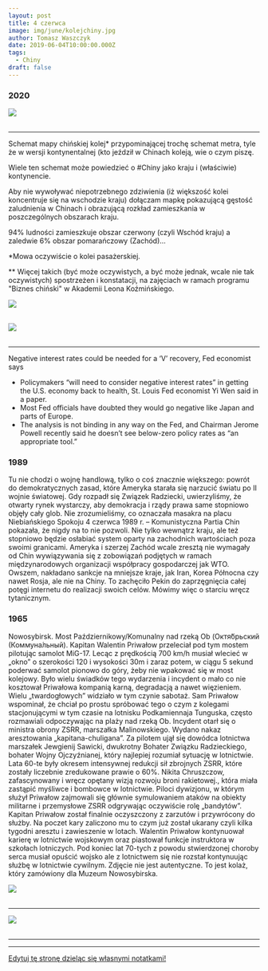```yaml
---
layout: post
title: 4 czerwca
image: img/june/kolejchiny.jpg
author: Tomasz Waszczyk
date: 2019-06-04T10:00:00.000Z
tags:
  - Chiny
draft: false
---
```


### 2020

<img src="./img/june/orwell.jpg"><br><br>

---

Schemat mapy chińskiej kolej* przypominającej trochę schemat metra, tyle że w wersji kontynentalnej (kto jeździł w Chinach koleją, wie o czym piszę.

Wiele ten schemat może powiedzieć o #Chiny jako kraju i (właściwie) kontynencie.

Aby nie wywoływać niepotrzebnego zdziwienia (iż większość kolei koncentruje się na wschodzie kraju) dołączam mapkę pokazującą gęstość zaludnienia w Chinach i obrazującą rozkład zamieszkania w poszczególnych obszarach kraju.

94% ludności zamieszkuje obszar czerwony (czyli Wschód kraju) a zaledwie 6% obszar pomarańczowy (Zachód)...

*Mowa oczywiście o kolei pasażerskiej.

** Więcej takich (być może oczywistych, a być może jednak, wcale nie tak oczywistych) spostrzeżen i konstatacji, na zajęciach w ramach programu "Biznes chiński" w Akademii Leona Koźmińskiego.

<img src="./img/june/kolejchiny.jpg"><br><br>

<img src="./img/june/chinyludzie.jpg"><br><br>

---

Negative interest rates could be needed for a ‘V’ recovery, Fed economist says

- Policymakers “will need to consider negative interest rates” in getting the U.S. economy back to health, St. Louis Fed economist Yi Wen said in a paper.
- Most Fed officials have doubted they would go negative like Japan and parts of Europe.
- The analysis is not binding in any way on the Fed, and Chairman Jerome Powell recently said he doesn’t see below-zero policy rates as “an appropriate tool.”

### 1989

Tu nie chodzi o wojnę handlową, tylko o coś znacznie większego: powrót do demokratycznych zasad, które Ameryka starała się narzucić światu po II wojnie światowej. Gdy rozpadł się Związek Radziecki, uwierzyliśmy, że otwarty rynek wystarczy, aby demokracja i rządy prawa same stopniowo objęły cały glob. Nie zrozumieliśmy, co oznaczała masakra na placu Niebiańskiego Spokoju 4 czerwca 1989 r. – Komunistyczna Partia Chin pokazała, że nigdy na to nie pozwoli. Nie tylko wewnątrz kraju, ale też stopniowo będzie osłabiać system oparty na zachodnich wartościach poza swoimi granicami. Ameryka i szerzej Zachód wcale zresztą nie wymagały od Chin wywiązywania się z zobowiązań podjętych w ramach międzynarodowych organizacji współpracy gospodarczej jak WTO. Owszem, nakładano sankcje na mniejsze kraje, jak Iran, Korea Północna czy nawet Rosja, ale nie na Chiny. To zachęciło Pekin do zaprzęgnięcia całej potęgi internetu do realizacji swoich celów. Mówimy więc o starciu wręcz tytanicznym.

### 1965

Nowosybirsk. Most Październikowy/Komunalny nad rzeką Ob (Октя́брьский (Коммуна́льный). Kapitan Walentin Priwałow przeleciał pod tym mostem pilotując samolot MiG-17. Lecąc z prędkością 700 km/h musiał wlecieć w „okno” o szerokości 120 i wysokości 30m i zaraz potem, w ciągu 5 sekund poderwać samolot pionowo do góry, żeby nie wpakować się w most kolejowy. Było wielu świadków tego wydarzenia i incydent o mało co nie kosztował Priwałowa kompanią karną, degradacją a nawet więzieniem. Wielu „twardogłowych” widziało w tym czynie sabotaż. Sam Priwałow wspominał, że chciał po prostu spróbować tego o czym z kolegami stacjonującymi w tym czasie na lotnisku Podkamiennaja Tunguska, często rozmawiali odpoczywając na plaży nad rzeką Ob. Incydent otarł się o ministra obrony ZSRR, marszałka Malinowskiego. Wydano nakaz aresztowania „kapitana-chuligana”. Za pilotem ujął się dowódca lotnictwa marszałek Jewgienij Sawicki, dwukrotny Bohater Związku Radzieckiego, bohater Wojny Ojczyźnianej, który najlepiej rozumiał sytuację w lotnictwie. Lata 60-te były okresem intensywnej redukcji sił zbrojnych ZSRR, które zostały liczebnie zredukowane prawie o 60%. Nikita Chruszczow, zafascynowany i wręcz opętany wizją rozwoju broni rakietowej., która miała zastąpić myśliwce i bombowce w lotnictwie. Piloci dywizjonu, w którym służył Priwałow zajmowali się głównie symulowaniem ataków na obiekty militarne i przemysłowe ZSRR odgrywając oczywiście rolę „bandytów”. Kapitan Priwałow został finalnie oczyszczony z zarzutów i przywrócony do służby. Na poczet kary zaliczono mu to czym już został ukarany czyli kilka tygodni aresztu i zawieszenie w lotach. Walentin Priwałow kontynuował karierę w lotnictwie wojskowym oraz piastował funkcje instruktora w szkołach lotniczych. Pod koniec lat 70-tych z powodu stwierdzonej choroby serca musiał opuścić wojsko ale z lotnictwem się nie rozstał kontynuując służbę w lotnictwie cywilnym. Zdjęcie nie jest autentyczne. To jest kolaż, który zamówiony dla Muzeum Nowosybirska.

<img src="./img/june/waletin.jpg"><br><br>

---

<img src="./img/june/balkany.jpg"><br><br>

---

---

<a href="https://github.com/TomaszWaszczyk/historia.waszczyk.com/edit/master/src/content/june-4.md" target="_blank">Edytuj tę stronę dzieląc się własnymi notatkami!</a>
